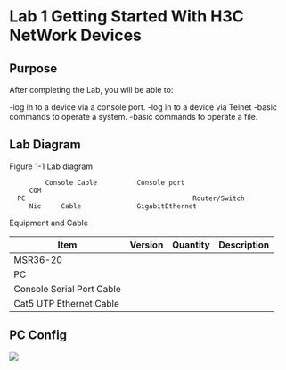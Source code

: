 # Lab 1 Getting Started With H3C NetWork Devices

## Purpose

After completing the Lab, you will be able to:

-log in to a device via a console port.
-log in to a device via Telnet
-basic commands to operate a system.
-basic commands to operate a file.

## Lab Diagram

Figure 1-1 Lab diagram
```console
         Console Cable          Console port
     COM
  PC                                          Router/Switch 
     Nic     Cable              GigabitEthernet
```
Equipment and Cable

Item                      |  Version  | Quantity  | Description   
--------------------------|-----------|-----------|-----------------
MSR36-20                  |
PC                        |
Console Serial Port Cable |
Cat5 UTP Ethernet Cable   |

## PC Config

![](https://90apt.com/usr/uploads/2023/05/3571188184.png)


